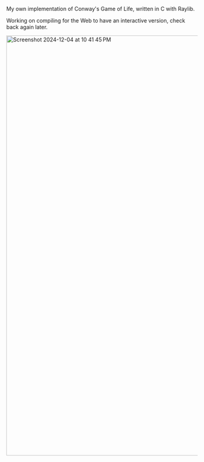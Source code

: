 My own implementation of Conway's Game of Life, written in C with Raylib.

Working on compiling for the Web to have an interactive version, check back again later.

<img width="1104" alt="Screenshot 2024-12-04 at 10 41 45 PM" src="https://github.com/user-attachments/assets/44858fd6-a6e4-48ae-8efe-5afa8d717d5b">
